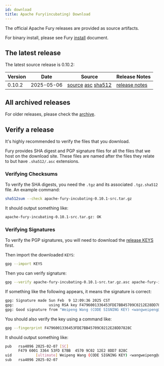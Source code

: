 ```yaml
---
id: download
title: Apache Fury(incubating) Download
---
```


The official Apache Fury releases are provided as source artifacts.

For binary install, please see Fury [install](/docs/start/install/) document.

## The latest release

The latest source release is 0.10.2:

| Version | Date | Source | Release Notes |
|---------|------------|--------|---------------|
| 0.10.2   |2025-05-06  | [source](https://www.apache.org/dyn/closer.lua/incubator/fury/0.10.2/apache-fury-0.10.2-incubating-src.tar.gz?action=download) [asc](https://downloads.apache.org/incubator/fury/0.10.2/apache-fury-0.10.2-incubating-src.tar.gz.asc) [sha512](https://downloads.apache.org/incubator/fury/0.10.2/apache-fury-0.10.2-incubating-src.tar.gz.sha512) | [release notes](https://github.com/apache/fury/releases/tag/v0.10.2) |

## All archived releases

For older releases, please check the [archive](https://archive.apache.org/dist/incubator/fury).

## Verify a release

It's highly recommended to verify the files that you download.

Fury provides SHA digest and PGP signature files for all the files that we host on the download site.
These files are named after the files they relate to but have `.sha512/.asc` extensions.

### Verifying Checksums

To verify the SHA digests, you need the `.tgz` and its associated `.tgz.sha512` file. An example command:

```bash
sha512sum --check apache-fury-incubating-0.10.1-src.tar.gz
```

It should output something like:

```bash
apache-fury-incubating-0.10.1-src.tar.gz: OK
```

### Verifying Signatures

To verify the PGP signatures, you will need to download the
[release KEYS](https://downloads.apache.org/incubator/fury/KEYS) first.

Then import the downloaded `KEYS`:

```bash
gpg --import KEYS
```

Then you can verify signature:

```bash
gpg --verify apache-fury-incubating-0.10.1-src.tar.gz.asc apache-fury-incubating-0.10.1-src.tar.gz
```

If something like the following appears, it means the signature is correct:

```bash
gpg: Signature made Sun Feb  9 12:09:36 2025 CST
gpg:                using RSA key F4796001336453FDE7BB45709C0212E28DD7828C
gpg: Good signature from "Weipeng Wang (CODE SIGNING KEY) <wangweipeng@apache.org>"
```

You should also verify the key using a command like:

```bash
gpg --fingerprint F4796001336453FDE7BB45709C0212E28DD7828C
```

It should output something like:

```bash
pub   rsa4096 2025-02-07 [SC]
      F479 6001 3364 53FD E7BB  4570 9C02 12E2 8DD7 828C
uid           [ultimate] Weipeng Wang (CODE SIGNING KEY) <wangweipeng@apache.org>
sub   rsa4096 2025-02-07
```
